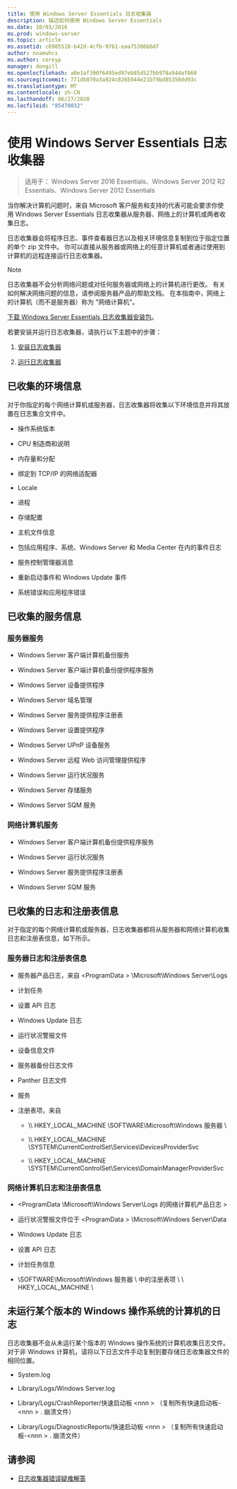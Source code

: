 ```yaml
---
title: 使用 Windows Server Essentials 日志收集器
description: 描述如何使用 Windows Server Essentials
ms.date: 10/03/2016
ms.prod: windows-server
ms.topic: article
ms.assetid: c6985518-b42d-4cfb-9761-eaa75306b6d7
author: nnamuhcs
ms.author: coreyp
manager: dongill
ms.openlocfilehash: a0e1af390f6495ed97eb85d527bb978a944af860
ms.sourcegitcommit: 771db070a3a924c8265944e21bf9bd85350dd93c
ms.translationtype: MT
ms.contentlocale: zh-CN
ms.lasthandoff: 06/27/2020
ms.locfileid: "85470032"
---
```

# <a name="use-the-windows-server-essentials-log-collector"></a>使用 Windows Server Essentials 日志收集器

>适用于： Windows Server 2016 Essentials、Windows Server 2012 R2 Essentials、Windows Server 2012 Essentials

当你解决计算机问题时，来自 Microsoft 客户服务和支持的代表可能会要求你使用 Windows Server Essentials 日志收集器从服务器、网络上的计算机或两者收集日志。

 日志收集器会将程序日志、事件查看器日志以及相关环境信息复制到位于指定位置的单个 zip 文件中。 你可以直接从服务器或网络上的任意计算机或者通过使用到计算机的远程连接运行日志收集器。

> [!NOTE]
>日志收集器不会分析网络问题或对任何服务器或网络上的计算机进行更改。 有关如何解决网络问题的信息，请参阅服务器产品的帮助文档。
>在本指南中，网络上的计算机（而不是服务器）称为 "网络计算机"。
>
>[下载 Windows Server Essentials 日志收集器安装包](https://www.microsoft.com/download/details.aspx?id=34821)。

 若要安装并运行日志收集器，请执行以下主题中的步骤：

1. [安装日志收集器](../support/Install-the-Windows-Server-Essentials-Log-Collector.md)

2. [运行日志收集器](../support/Run-the-Windows-Server-Essentials-Log-Collector.md)


## <a name="environment-information-collected"></a>已收集的环境信息
 对于你指定的每个网络计算机或服务器，日志收集器将收集以下环境信息并将其放置在日志集合文件中。

-   操作系统版本

-   CPU 制造商和说明

-   内存量和分配

-   绑定到 TCP/IP 的网络适配器

-   Locale

-   进程

-   存储配置

-   主机文件信息

-   包括应用程序、系统、Windows Server 和 Media Center 在内的事件日志

-   服务控制管理器消息

-   重新启动事件和 Windows Update 事件

-   系统错误和应用程序错误

## <a name="services-information-collected"></a>已收集的服务信息

### <a name="server-services"></a>服务器服务

-   Windows Server 客户端计算机备份服务

-   Windows Server 客户端计算机备份提供程序服务

-   Windows Server 设备提供程序

-   Windows Server 域名管理

-   Windows Server 服务提供程序注册表

-   Windows Server 设置提供程序

-   Windows Server UPnP 设备服务

-   Windows Server 远程 Web 访问管理提供程序

-   Windows Server 运行状况服务

-   Windows Server 存储服务

-   Windows Server SQM 服务

### <a name="network-computer-services"></a>网络计算机服务

-   Windows Server 客户端计算机备份提供程序服务

-   Windows Server 运行状况服务

-   Windows Server 服务提供程序注册表

-   Windows Server SQM 服务

## <a name="logs-and-registry-information-collected"></a>已收集的日志和注册表信息
 对于指定的每个网络计算机或服务器，日志收集器都将从服务器和网络计算机收集日志和注册表信息，如下所示。

### <a name="server-logs-and-registry-information"></a>服务器日志和注册表信息

-   服务器产品日志，来自 <ProgramData \> \Microsoft\Windows Server\Logs

-   计划任务

-   设置 API 日志

-   Windows Update 日志

-   运行状况警报文件

-   设备信息文件

-   服务器备份日志文件

-   Panther 日志文件

-   服务

-   注册表项，来自

    -   \\\ HKEY_LOCAL_MACHINE \SOFTWARE\Microsoft\Windows 服务器 \

    -   \\\ HKEY_LOCAL_MACHINE \SYSTEM\CurrentControlSet\Services\DevicesProviderSvc

    -   \\\ HKEY_LOCAL_MACHINE \SYSTEM\CurrentControlSet\Services\DomainManagerProviderSvc

### <a name="network-computer-logs-and-registry-information"></a>网络计算机日志和注册表信息

-   <ProgramData \Microsoft\Windows Server\Logs 的网络计算机产品日志 \>

-   运行状况警报文件位于 <ProgramData \> \Microsoft\Windows Server\Data

-   Windows Update 日志

-   设置 API 日志

-   计划任务信息

-   \SOFTWARE\Microsoft\Windows 服务器 \ 中的注册表项 \ \\ HKEY_LOCAL_MACHINE \

## <a name="logs-for-computers-that-do-not-run-a-version-of-the-windows-operating-system"></a>未运行某个版本的 Windows 操作系统的计算机的日志
 日志收集器不会从未运行某个版本的 Windows 操作系统的计算机收集日志文件。 对于非 Windows 计算机，请将以下日志文件手动复制到要存储日志收集器文件的相同位置。

-   System.log

-   Library/Logs/Windows Server.log

-   Library/Logs/CrashReporter/快速启动板 <nnn \> （复制所有快速启动板-<nnn \> . 崩溃文件）

-   Library/Logs/DiagnosticReports/快速启动板 <nnn \> （复制所有快速启动板-<nnn \> . 崩溃文件）

## <a name="see-also"></a>请参阅

-   [日志收集器错误疑难解答](../support/Troubleshoot-Windows-Server-Essentials-Log-Collector-Errors.md)

